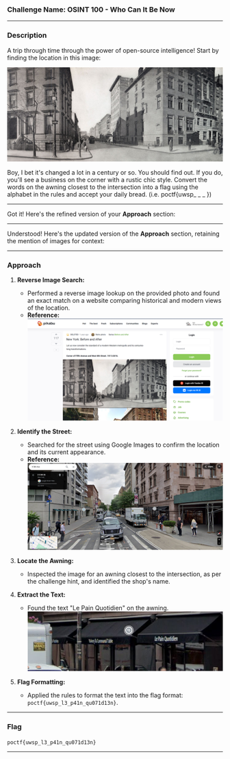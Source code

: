 ### **Challenge Name: OSINT 100 - Who Can It Be Now**

---

### **Description**

A trip through time through the power of open-source intelligence! Start by finding the location in this image:

![OSINT100-1.jpg](OSINT100-1.jpg)

Boy, I bet it's changed a lot in a century or so. You should find out. If you do, you'll see a business on the corner with a rustic chic style. Convert the words on the awning closest to the intersection into a flag using the alphabet in the rules and accept your daily bread. (i.e. poctf{uwsp_ _ _ })

---

Got it! Here's the refined version of your **Approach** section:  

---

Understood! Here's the updated version of the **Approach** section, retaining the mention of images for context:  

---

### **Approach**

1. **Reverse Image Search:**  
   - Performed a reverse image lookup on the provided photo and found an exact match on a website comparing historical and modern views of the location.  
   - **Reference:**  
     ![Historical Match](Resources/image1.png)  

2. **Identify the Street:**  
   - Searched for the street using Google Images to confirm the location and its current appearance.  
   - **Reference:**  
     ![Modern Match](Resources/image2.png)  

3. **Locate the Awning:**  
   - Inspected the image for an awning closest to the intersection, as per the challenge hint, and identified the shop's name.

4. **Extract the Text:**  
   - Found the text "Le Pain Quotidien" on the awning.  
    ![Awning Text](Resources/image3.png) 

5. **Flag Formatting:**  
   - Applied the rules to format the text into the flag format: `poctf{uwsp_l3_p41n_qu071d13n}`.  

---

### **Flag**

`poctf{uwsp_l3_p41n_qu071d13n}`

---